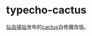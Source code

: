 # typecho-cactus
[仙岛驿站][2]发布的[cactus][3]自修魔改版。
 
 [2]: https://www.xde.io/
 [3]: https://github.com/Seevil/cactus
